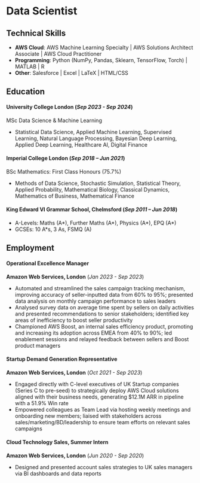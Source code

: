 # Data Scientist

## Technical Skills
- **AWS Cloud**: AWS Machine Learning Specialty | AWS Solutions Architect Associate | AWS Cloud Practitioner
- **Programming**: Python (NumPy, Pandas, Sklearn, TensorFlow, Torch) | MATLAB | R
- **Other**: Salesforce | Excel | LaTeX | HTML/CSS

## Education
#### **University College London** (_Sep 2023 - Sep 2024_)
MSc Data Science & Machine Learning
- Statistical Data Science, Applied Machine Learning, Supervised Learning, Natural Language Processing, Bayesian Deep Learning, Applied Deep Learning, Healthcare AI, Digital Finance

#### **Imperial College London** (_Sep 2018 – Jun 2021_)
BSc Mathematics: First Class Honours (75.7%)
- Methods of Data Science, Stochastic Simulation, Statistical Theory, Applied Probability, Mathematical Biology, Classical Dynamics, Mathematics of Business, Mathematical Finance

#### **King Edward VI Grammar School, Chelmsford** (_Sep 2011 – Jun 2018_)
- A-Levels: Maths (A*), Further Maths (A*), Physics (A*), EPQ (A*)
- GCSEs: 10 A*s, 3 As, FSMQ (A)

## Employment

#### Operational Excellence Manager
**Amazon Web Services, London** (_Jan 2023 - Sep 2023_)
- Automated and streamlined the sales campaign tracking mechanism, improving accuracy of seller-inputted data from
60% to 95%; presented data analysis on monthly campaign performance to sales leaders
- Analysed survey data on average time spent by sellers on daily activities and presented recommendations to senior
stakeholders; identified key areas of inefficiency to boost seller productivity
- Championed AWS Boost, an internal sales efficiency product, promoting and increasing its adoption across EMEA
from 40% to 90%; led enablement sessions and relayed feedback between sellers and Boost product managers

#### Startup Demand Generation Representative
**Amazon Web Services, London** (_Oct 2021 - Sep 2023_)
- Engaged directly with C-level executives of UK Startup companies (Series C to pre-seed) to strategically deploy AWS
Cloud solutions aligned with their business needs, generating $12.1M ARR in pipeline with a 51.9% Win rate
- Empowered colleagues as Team Lead via hosting weekly meetings and onboarding new members; liaised with
stakeholders across sales/marketing/BD/leadership to ensure team efforts on relevant sales campaigns

####  Cloud Technology Sales, Summer Intern
**Amazon Web Services, London** (_Jun 2020 - Sep 2020_)
- Designed and presented account sales strategies to UK sales managers via BI dashboards and data reports



